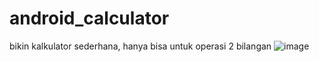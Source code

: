 # android_calculator

bikin kalkulator sederhana, hanya bisa untuk operasi 2 bilangan
![image](https://github.com/nekkuzuria/android_calculator/assets/44936062/cc667a74-1d60-4232-aebe-fad5bff7716d)
